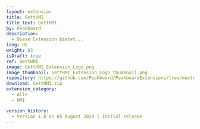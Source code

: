 ```yaml
---
layout: extension
title: GettHMI
title_text: GettHMI
by: Peakboard
description: 
  - Diese Extension bietet...
lang: de
weight: 83
isDraft: true
ref: GettHMI
image: GettHMI_Extension_Logo.png
image_thumbnail: GettHMI_Extension_Logo_thumbnail.png
repository: https://github.com/Peakboard/PeakboardExtensions/tree/master/GettHMI
download: GettHMI.zip
extension_category:
  - Alle
  - HMI

version_history:
  - Version 1.0 on 05 August 2024 | Initial release
---
```

